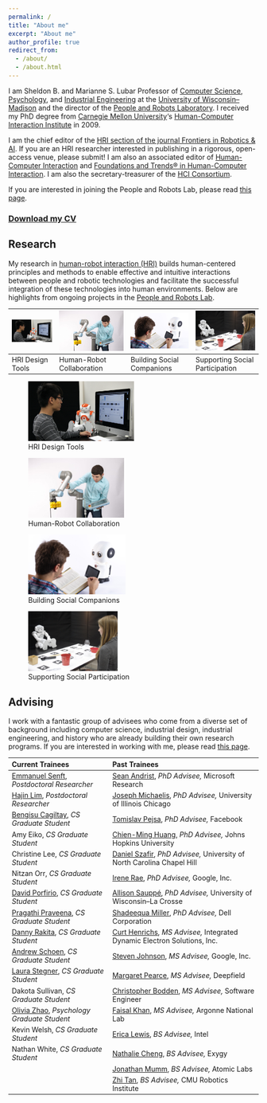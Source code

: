 ```yaml
---
permalink: /
title: "About me"
excerpt: "About me"
author_profile: true
redirect_from: 
  - /about/
  - /about.html
---
```


I am Sheldon B. and Marianne S. Lubar Professor of [Computer Science](http://cs.wisc.edu/), [Psychology](http://psych.wisc.edu/), and [Industrial Engineering](http://www.engr.wisc.edu/isye.html) at the [University of Wisconsin–Madison](http://wisc.edu/) and the director of the [People and Robots Laboratory](http://peopleandrobots.wisc.edu/). I received my PhD degree from [Carnegie Mellon University](http://cmu.edu/)‘s [Human-Computer Interaction Institute](http://hcii.cs.cmu.edu/) in 2009.

I am the chief editor of the [HRI section of the journal Frontiers in Robotics & AI](https://www.frontiersin.org/journals/robotics-and-ai/sections/human-robot-interaction#). If you are an HRI researcher interested in publishing in a rigorous, open-access venue, please submit! I am also an associated editor of [Human-Computer Interaction](https://www.tandfonline.com/toc/hhci20/current) and [Foundations and Trends® in Human-Computer Interaction](https://www.nowpublishers.com/HCI). I am also the secretary-treasurer of the [HCI Consortium](http://hcic.org/).

If you are interested in joining the People and Robots Lab, please read [this page](http://pages.cs.wisc.edu/~bilge/getting-involved-in-research-at-the-hci-lab/).

### [Download my CV](https://drive.google.com/file/d/1Pq9XBPEpere0rzyoGxmXvgbgmnK-B6r-/view?usp=sharing)

## Research

My research in [human-robot interaction (HRI)](https://en.wikipedia.org/wiki/Human–robot_interaction) builds human-centered principles and methods to enable effective and intuitive interactions between people and robotic technologies and facilitate the successful integration of these technologies into human environments. Below are highlights from ongoing projects in the [People and Robots Lab](http://peopleandrobots.wisc.edu/).

| <img src="/images/Programming.png" /> | <img src="/images/20180824_Robotics_112-980x608.jpg" />  | <img src="/images/Educational-Robots.png" /> | <img src="/images/TBI-Research.jpg" /> |
|-|-|-|-|
| HRI Design Tools | Human-Robot Collaboration | Building Social Companions | Supporting Social Participation |

<p float="left">
  <figure>
    <img src="/images/Programming.png" height="120" />
    <figcaption>HRI Design Tools</figcaption>
  </figure>
  <figure>
    <img src="/images/20180824_Robotics_112-980x608.jpg" height="120" /> 
    <figcaption>Human-Robot Collaboration</figcaption>
  </figure>
  <figure>
    <img src="/images/Educational-Robots.png" height="120" />
    <figcaption>Building Social Companions</figcaption>
  </figure>
  <figure>
    <img src="/images/TBI-Research.jpg" height="120" />
    <figcaption>Supporting Social Participation</figcaption>
  </figure>
</p>

## Advising

I work with a fantastic group of advisees who come from a diverse set of background including computer science, industrial design, industrial engineering, and history who are already building their own research programs. If you are interested in working with me, please read [this page](/joining/).

| Current Trainees  | Past Trainees |
| :------------- | :------------- |
| [Emmanuel Senft](https://emmanuel-senft.github.io/), *Postdoctoral Researcher* | [Sean Andrist](https://seanandrist.com), *PhD Advisee,* Microsoft Research |
| [Hajin Lim](https://www.hajinlim.com), *Postdoctoral Researcher* | [Joseph Michaelis](https://lsri.uic.edu/profiles/michaelis-joseph/), *PhD Advisee,* University of Illinois Chicago |
| [Bengisu Cagiltay](https://www.linkedin.com/in/bengisucagiltay/), *CS Graduate Student* | [Tomislav Pejsa](http://pages.cs.wisc.edu/~tpejsa/), *PhD Advisee,* Facebook |
| Amy Eiko, *CS Graduate Student* | [Chien-Ming Huang](https://www.cs.jhu.edu/~cmhuang/), *PhD Advisee,* Johns Hopkins University |
| Christine Lee, *CS Graduate Student* | [Daniel Szafir](https://cs.unc.edu/person/daniel-szafir/), *PhD Advisee,* University of North Carolina Chapel Hill |
| Nitzan Orr, *CS Graduate Student* | [Irene Rae](http://rene.chargingwombat.com/), *PhD Advisee,* Google, Inc. |
| [David Porfirio](http://pages.cs.wisc.edu/~dporfirio/), *CS Graduate Student* | [Allison Sauppé](https://cs.uwlax.edu/~asauppe/), *PhD Advisee,* University of Wisconsin–La Crosse |
| [Pragathi Praveena](https://www.linkedin.com/in/pragathip/), *CS Graduate Student* | [Shadeequa Miller](https://www.linkedin.com/in/s-dee-miller-58240710), *PhD Advisee,* Dell Corporation |
| [Danny Rakita](https://uwnarratives.wisc.edu/bio/daniel-rakita/), *CS Graduate Student* | [Curt Henrichs](https://robotics.wisc.edu/staff/henrichs-curt/), *MS Advisee,* Integrated Dynamic Electron Solutions, Inc. |
| [Andrew Schoen](https://andrewjschoen.github.io/), *CS Graduate Student* | [Steven Johnson](http://pages.cs.wisc.edu/~sjj/), *MS Advisee,* Google, Inc. |
| [Laura Stegner](http://laurastegner.com/), *CS Graduate Student* | [Margaret Pearce](https://www.linkedin.com/in/margaretpearce), *MS Advisee,* Deepfield |
| Dakota Sullivan, *CS Graduate Student* | [Christopher Bodden](https://uwnarratives.wisc.edu/bio/christopher-bodden/), *MS Advisee,* Software Engineer |
| [Olivia Zhao](https://www.olivia-zhao.com/), *Psychology Graduate Student* | [Faisal Khan](https://uwnarratives.wisc.edu/bio/christopher-bodden/), *MS Advisee,* Argonne National Lab |
| Kevin Welsh, *CS Graduate Student* | [Erica Lewis](http://ericaslewis.com/), *BS Advisee,* Intel |
| Nathan White, *CS Graduate Student* | [Nathalie Cheng](http://www.linkedin.com/in/nathaliecheng), *BS Advisee,* Exygy |
| | [Jonathan Mumm](http://www.linkedin.com/in/jonathanrmumm), *BS Advisee,* Atomic Labs |
| | [Zhi Tan](http://xiangzhitan.com/), *BS Advisee,* CMU Robotics Institute |
